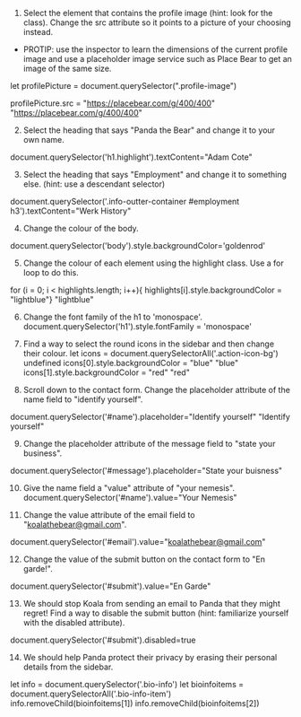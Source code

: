1. Select the element that contains the profile image (hint: look for the class). Change the src attribute so it points to a picture of your choosing instead.
- PROTIP: use the inspector to learn the dimensions of the current profile image and use a placeholder image service such as Place Bear to get an image of the same size.

let profilePicture = document.querySelector(".profile-image")

profilePicture.src = "https://placebear.com/g/400/400"
"https://placebear.com/g/400/400"

2. Select the heading that says "Panda the Bear" and change it to your own name.

document.querySelector('h1.highlight').textContent="Adam Cote"

3. Select the heading that says "Employment" and change it to something else. (hint: use a descendant selector)

document.querySelector('.info-outter-container #employment h3').textContent="Werk History"

4. Change the colour of the body.

document.querySelector('body').style.backgroundColor='goldenrod'

5. Change the colour of each element using the highlight class. Use a for loop to do this.

for (i = 0; i < highlights.length; i++){
    highlights[i].style.backgroundColor = "lightblue"}
"lightblue"

6. Change the font family of the h1 to 'monospace'.
document.querySelector('h1').style.fontFamily = 'monospace'

7. Find a way to select the round icons in the sidebar and then change their colour.
let icons = document.querySelectorAll('.action-icon-bg')
undefined
icons[0].style.backgroundColor = "blue"
"blue"
icons[1].style.backgroundColor = "red"
"red"

8. Scroll down to the contact form. Change the placeholder attribute of the name field to "identify yourself".

document.querySelector('#name').placeholder="Identify yourself"
"Identify yourself"

9. Change the placeholder attribute of the message field to "state your business".

document.querySelector('#message').placeholder="State your buisness"

10. Give the name field a "value" attribute of "your nemesis".
document.querySelector('#name').value="Your Nemesis"

11. Change the value attribute of the email field to "koalathebear@gmail.com".

document.querySelector('#email').value="koalathebear@gmail.com"

12. Change the value of the submit button on the contact form to "En garde!".

document.querySelector('#submit').value="En Garde"

13. We should stop Koala from sending an email to Panda that they might regret! Find a way to disable the submit button (hint: familiarize yourself with the disabled attribute).

document.querySelector('#submit').disabled=true

14. We should help Panda protect their privacy by erasing their personal details from the sidebar.

let info = document.querySelector('.bio-info')
let bioinfoitems = document.querySelectorAll('.bio-info-item')
info.removeChild(bioinfoitems[1])
info.removeChild(bioinfoitems[2])


